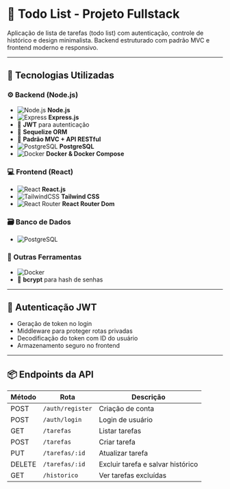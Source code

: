 # 📝 Todo List - Projeto Fullstack

Aplicação de lista de tarefas (todo list) com autenticação, controle de histórico e design minimalista. Backend estruturado com padrão MVC e frontend moderno e responsivo.

---

## 🚀 Tecnologias Utilizadas

### ⚙️ Backend (Node.js)  
- ![Node.js](https://img.shields.io/badge/Node.js-339933?style=flat&logo=node.js&logoColor=white) **Node.js**  
- ![Express](https://img.shields.io/badge/Express.js-000000?style=flat&logo=express&logoColor=white) **Express.js**  
- 🔐 **JWT** para autenticação  
- 🔄 **Sequelize ORM**  
- 🧾 **Padrão MVC + API RESTful**  
- ![PostgreSQL](https://img.shields.io/badge/PostgreSQL-316192?style=flat&logo=postgresql&logoColor=white) **PostgreSQL**  
- ![Docker](https://img.shields.io/badge/Docker-2496ED?style=flat&logo=docker&logoColor=white) **Docker & Docker Compose**

### 💻 Frontend (React)  
- ![React](https://img.shields.io/badge/React-20232A?style=flat&logo=react&logoColor=61DAFB) **React.js**  
- ![TailwindCSS](https://img.shields.io/badge/Tailwind_CSS-38B2AC?style=flat&logo=tailwind-css&logoColor=white) **Tailwind CSS**  
- ![React Router](https://img.shields.io/badge/React_Router-CA4245?style=flat&logo=react-router&logoColor=white) **React Router Dom**  

### 🗃️ Banco de Dados  
- ![PostgreSQL](https://img.shields.io/badge/PostgreSQL-316192?style=flat&logo=postgresql&logoColor=white)  

### 🧰 Outras Ferramentas  
- ![Docker](https://img.shields.io/badge/Docker-2496ED?style=flat&logo=docker&logoColor=white)  
- 🔐 **bcrypt** para hash de senhas  

---

## 🔐 Autenticação JWT

- Geração de token no login  
- Middleware para proteger rotas privadas  
- Decodificação do token com ID do usuário  
- Armazenamento seguro no frontend  

---

## 📦 Endpoints da API

| Método | Rota           | Descrição                         |
|--------|----------------|-----------------------------------|
| POST   | `/auth/register` | Criação de conta                  |
| POST   | `/auth/login`    | Login de usuário                  |
| GET    | `/tarefas`       | Listar tarefas                    |
| POST   | `/tarefas`       | Criar tarefa                      |
| PUT    | `/tarefas/:id`   | Atualizar tarefa                  |
| DELETE | `/tarefas/:id`   | Excluir tarefa e salvar histórico |
| GET    | `/historico`     | Ver tarefas excluídas
